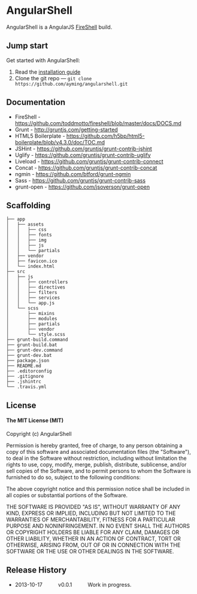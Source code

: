 # AngularShell

AngularShell is a AngularJS [FireShell](https://github.com/toddmotto/fireshell) build.

## Jump start

Get started with AngularShell:

1. Read the [installation guide](https://github.com/toddmotto/fireshell/blob/master/docs/DOCS.md#project-setup-and-grunt-installation)
2. Clone the git repo — `git clone https://github.com/ayming/angularshell.git`

## Documentation

 * FireShell - https://github.com/toddmotto/fireshell/blob/master/docs/DOCS.md
 * Grunt - http://gruntjs.com/getting-started
 * HTML5 Boilerplate - https://github.com/h5bp/html5-boilerplate/blob/v4.3.0/doc/TOC.md
 * JSHint - https://github.com/gruntjs/grunt-contrib-jshint
 * Uglify - https://github.com/gruntjs/grunt-contrib-uglify
 * Liveload - https://github.com/gruntjs/grunt-contrib-connect
 * Concat - https://github.com/gruntjs/grunt-contrib-concat
 * ngmin - https://github.com/btford/grunt-ngmin
 * Sass - https://github.com/gruntjs/grunt-contrib-sass
 * grunt-open - https://github.com/jsoverson/grunt-open

## Scaffolding

````
├── app
│   ├── assets
│   │   ├── css
│   │   ├── fonts
│   │   ├── img
│   │   ├── js
│   │   └── partials
│   ├── vendor
│   ├── favicon.ico
│   └── index.html
├── src
│   ├── js
│   │   ├── controllers
│   │   ├── directives
│   │   ├── filters
│   │   ├── services
│   │   └── app.js
│   └── scss
│       ├── mixins
│       ├── modules
│       ├── partials
│       ├── vendor
│       └── style.scss
├── grunt-build.command
├── grunt-build.bat
├── grunt-dev.command
├── grunt-dev.bat
├── package.json
├── README.md
├── .editorconfig
├── .gitignore
├── .jshintrc
└── .travis.yml
````

## License

#### The MIT License (MIT)

Copyright (c) AngularShell

Permission is hereby granted, free of charge, to any person obtaining a copy of
this software and associated documentation files (the "Software"), to deal in
the Software without restriction, including without limitation the rights to
use, copy, modify, merge, publish, distribute, sublicense, and/or sell copies
of the Software, and to permit persons to whom the Software is furnished to do
so, subject to the following conditions:

The above copyright notice and this permission notice shall be included in all
copies or substantial portions of the Software.

THE SOFTWARE IS PROVIDED "AS IS", WITHOUT WARRANTY OF ANY KIND, EXPRESS OR
IMPLIED, INCLUDING BUT NOT LIMITED TO THE WARRANTIES OF MERCHANTABILITY,
FITNESS FOR A PARTICULAR PURPOSE AND NONINFRINGEMENT. IN NO EVENT SHALL THE
AUTHORS OR COPYRIGHT HOLDERS BE LIABLE FOR ANY CLAIM, DAMAGES OR OTHER
LIABILITY, WHETHER IN AN ACTION OF CONTRACT, TORT OR OTHERWISE, ARISING FROM,
OUT OF OR IN CONNECTION WITH THE SOFTWARE OR THE USE OR OTHER DEALINGS IN THE
SOFTWARE.

## Release History

 * 2013-10-17   v0.0.1   Work in progress.